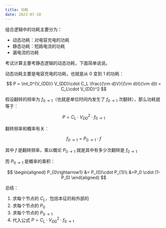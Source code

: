 ```yaml
---
title: 功耗
date: 2023-07-10
---
```


组合逻辑中的功耗主要分为：

- 动态功耗：对电容充电的功耗
- 静态功耗：短路电流的功耗
- 漏电流的功耗

考试计算主要考静态逻辑的动态功耗，下面简单说说。

动态功耗主要是电容充电的功耗，也就是从 0 变到 1 的功耗：

$$
P = \int_0^{V_{DD}} V_{DD}\cdot C_L \frac{{\rm d}V}{{\rm d}t}{\rm d}t = C_L\cdot V_{DD}^2
$$

假设翻转的频率为 $f_{0\rightarrow 1}$（也就是单位时间内发生了 $f_{0\rightarrow 1}$ 次翻转），那么功耗就等于：

$$
P = C_L \cdot V_{DD}^2 \cdot f_{0\rightarrow 1}
$$

翻转频率和概率有关：

$$
f_{0\rightarrow 1} = P_{0\rightarrow1} \cdot f
$$

其中 $f$ 是翻转频率，乘以概论 $P_{0\rightarrow1}$ 就是其中有多少次翻转是 $f_{0\rightarrow 1}$

而 $P_{0\rightarrow1}$ 是概率的乘积：

$$
\begin{aligned}
P_{0\rightarrow1} &= P_{0}\cdot P_{1}\\
&=P_0 \cdot (1-P_0)
\end{aligned}
$$

总结：

1. 求每个节点的 $C_L$，包括本征的和外部的
2. 求每个节点的 $P_0$
3. 求每个节点的 $P_{0\rightarrow1}$
4. 代入公式 $P = C_L \cdot V_{DD}^2 \cdot f_{0\rightarrow 1}$
